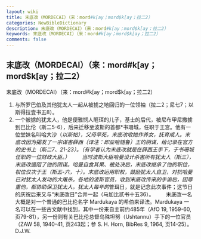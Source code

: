 ```yaml
---
layout: wiki
title: 末底改（MORDECAI）（来：mord#k[ay；mord$k[ay；拉二2）
categories: NewBibleDictionary
description: 末底改（MORDECAI）（来：mord#k[ay；mord$k[ay；拉二2）
keywords: 末底改（MORDECAI）（来：mord#k[ay；mord$k[ay；拉二2）
comments: false
---
```


## 末底改（MORDECAI）（来：mord#k[ay；mord$k[ay；拉二2）



末底改（MORDECAI）（来：mord#k[ay；mord$k[ay；拉二2）
1. 与所罗巴伯及其他犹太人一起从被掳之地回归的一位领袖（拉二2；尼七7；以斯得拉壹书五8）。
2. 一个被掳的犹太人，他是便雅悯人睚珥的儿子，基士的后代，被尼布甲尼撒掳到巴比伦（斯二5-6），后来迁移至波斯的首都*书珊城，任职于王宫。他有一位堂妹名叫哈大沙（*以斯帖），父母早死，末底改收她作养女，抚育成人。末底改因为揭发了一宗谋害薛西〔译注：即亚哈随鲁〕王的阴谋，给记录在官方的史书上（斯二7、21-23）。（有学者认为末底改就是在薛西王手下，于书珊城任职的一位财政大臣。）
　　当时波斯大臣哈曼设计杀害所有犹太人（斯三），末底改遏阻了他的阴谋。哈曼自食其果、被处决后，末底改继承了他的职位，权位仅次于王（斯五-六，十）。末底改运用职权，鼓励犹太人自卫，对抗哈曼已对犹太人发动的大屠杀。各地的波斯官员，收到末底改传来的手谕后，因尊重他，都协助保卫犹太人。犹太人每年的*普珥日，就是记念此次事件；这节日的庆祝后来又与“末底改日”合并一起（马加比贰书十五36）。
　　末底改一名大概是对一个普通的巴比伦名字 Mardukaya 的希伯来译法。Mardukaya 一名可以在一些古文献中找到，其中一份来自主前约485年（AfO
19, 1959-60, 页79-81），另一份则有关巴比伦总督乌殊坦努（Ushtannu）手下的一位官员（ZAW 58, 1940-41, 页243起；参 S. H. Horn, BibRes 9, 1964, 页14-25）。
D.J.W.




